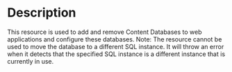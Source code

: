 # Description

This resource is used to add and remove Content Databases to web applications
and configure these databases. Note: The resource cannot be used to move the
database to a different SQL instance. It will throw an error when it detects
that the specified SQL instance is a different instance that is currently in
use.
